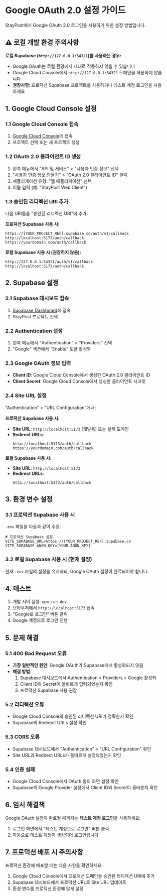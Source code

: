 # Google OAuth 2.0 설정 가이드

StayPost에서 Google OAuth 2.0 로그인을 사용하기 위한 설정 방법입니다.

## ⚠️ 로컬 개발 환경 주의사항

**로컬 Supabase (`http://127.0.0.1:54321`)를 사용하는 경우:**
- Google OAuth는 로컬 환경에서 제대로 작동하지 않을 수 있습니다
- Google Cloud Console에서 `http://127.0.0.1:54321` 도메인을 허용하지 않습니다
- **권장사항**: 프로덕션 Supabase 프로젝트를 사용하거나 테스트 계정 로그인을 사용하세요

## 1. Google Cloud Console 설정

### 1.1 Google Cloud Console 접속
1. [Google Cloud Console](https://console.cloud.google.com/)에 접속
2. 프로젝트 선택 또는 새 프로젝트 생성

### 1.2 OAuth 2.0 클라이언트 ID 생성
1. 왼쪽 메뉴에서 "API 및 서비스" > "사용자 인증 정보" 선택
2. "사용자 인증 정보 만들기" > "OAuth 2.0 클라이언트 ID" 클릭
3. 애플리케이션 유형: "웹 애플리케이션" 선택
4. 이름 입력 (예: "StayPost Web Client")

### 1.3 승인된 리디렉션 URI 추가
다음 URI들을 "승인된 리디렉션 URI"에 추가:

**프로덕션 Supabase 사용 시:**
```
https://[YOUR_PROJECT_REF].supabase.co/auth/v1/callback
http://localhost:5173/auth/callback
https://yourdomain.com/auth/callback
```

**로컬 Supabase 사용 시 (권장하지 않음):**
```
http://127.0.0.1:54321/auth/v1/callback
http://localhost:5173/auth/callback
```

## 2. Supabase 설정

### 2.1 Supabase 대시보드 접속
1. [Supabase Dashboard](https://supabase.com/dashboard)에 접속
2. StayPost 프로젝트 선택

### 2.2 Authentication 설정
1. 왼쪽 메뉴에서 "Authentication" > "Providers" 선택
2. "Google" 섹션에서 "Enable" 토글 활성화

### 2.3 Google OAuth 정보 입력
- **Client ID**: Google Cloud Console에서 생성한 OAuth 2.0 클라이언트 ID
- **Client Secret**: Google Cloud Console에서 생성한 클라이언트 시크릿

### 2.4 Site URL 설정
"Authentication" > "URL Configuration"에서:

**프로덕션 Supabase 사용 시:**
- **Site URL**: `http://localhost:5173` (개발용) 또는 실제 도메인
- **Redirect URLs**: 
  ```
  http://localhost:5173/auth/callback
  https://yourdomain.com/auth/callback
  ```

**로컬 Supabase 사용 시:**
- **Site URL**: `http://localhost:5173`
- **Redirect URLs**: 
  ```
  http://localhost:5173/auth/callback
  ```

## 3. 환경 변수 설정

### 3.1 프로덕션 Supabase 사용 시
`.env` 파일을 다음과 같이 수정:

```env
# 프로덕션 Supabase 설정
VITE_SUPABASE_URL=https://[YOUR_PROJECT_REF].supabase.co
VITE_SUPABASE_ANON_KEY=[YOUR_ANON_KEY]
```

### 3.2 로컬 Supabase 사용 시 (현재 설정)
현재 `.env` 파일의 설정을 유지하되, Google OAuth 설정이 완료되어야 합니다.

## 4. 테스트

1. 개발 서버 실행: `npm run dev`
2. 브라우저에서 `http://localhost:5173` 접속
3. "Google로 로그인" 버튼 클릭
4. Google 계정으로 로그인 진행

## 5. 문제 해결

### 5.1 400 Bad Request 오류
- **가장 일반적인 원인**: Google OAuth가 Supabase에서 활성화되지 않음
- **해결 방법**: 
  1. Supabase 대시보드에서 Authentication > Providers > Google 활성화
  2. Client ID와 Secret이 올바르게 입력되었는지 확인
  3. 프로덕션 Supabase 사용 권장

### 5.2 리디렉션 오류
- Google Cloud Console의 승인된 리디렉션 URI가 정확한지 확인
- Supabase의 Redirect URLs 설정 확인

### 5.3 CORS 오류
- Supabase 대시보드에서 "Authentication" > "URL Configuration" 확인
- Site URL과 Redirect URLs가 올바르게 설정되었는지 확인

### 5.4 인증 실패
- Google Cloud Console에서 OAuth 동의 화면 설정 확인
- Supabase의 Google Provider 설정에서 Client ID와 Secret이 올바른지 확인

## 6. 임시 해결책

Google OAuth 설정이 완료될 때까지는 **테스트 계정 로그인**을 사용하세요:

1. 로그인 화면에서 "테스트 계정으로 로그인" 버튼 클릭
2. 자동으로 테스트 계정이 생성되어 로그인됩니다

## 7. 프로덕션 배포 시 주의사항

프로덕션 환경에 배포할 때는 다음 사항을 확인하세요:

1. Google Cloud Console에서 프로덕션 도메인을 승인된 리디렉션 URI에 추가
2. Supabase 대시보드에서 프로덕션 URL로 Site URL 업데이트
3. 환경 변수를 프로덕션 환경에 맞게 설정

